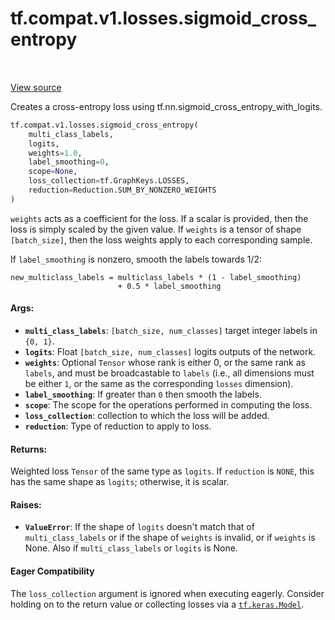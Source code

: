 <div itemscope itemtype="http://developers.google.com/ReferenceObject">
<meta itemprop="name" content="tf.compat.v1.losses.sigmoid_cross_entropy" />
<meta itemprop="path" content="Stable" />
</div>

# tf.compat.v1.losses.sigmoid_cross_entropy

<!-- Insert buttons -->

<table class="tfo-notebook-buttons tfo-api" align="left">
</table>

<a target="_blank" href="/code/stable/tensorflow/python/ops/losses/losses_impl.py">View source</a>



<!-- Start diff -->
Creates a cross-entropy loss using tf.nn.sigmoid_cross_entropy_with_logits.

``` python
tf.compat.v1.losses.sigmoid_cross_entropy(
    multi_class_labels,
    logits,
    weights=1.0,
    label_smoothing=0,
    scope=None,
    loss_collection=tf.GraphKeys.LOSSES,
    reduction=Reduction.SUM_BY_NONZERO_WEIGHTS
)
```



<!-- Placeholder for "Used in" -->

`weights` acts as a coefficient for the loss. If a scalar is provided,
then the loss is simply scaled by the given value. If `weights` is a
tensor of shape `[batch_size]`, then the loss weights apply to each
corresponding sample.

If `label_smoothing` is nonzero, smooth the labels towards 1/2:

    new_multiclass_labels = multiclass_labels * (1 - label_smoothing)
                            + 0.5 * label_smoothing

#### Args:


* <b>`multi_class_labels`</b>: `[batch_size, num_classes]` target integer labels in
  `{0, 1}`.
* <b>`logits`</b>: Float `[batch_size, num_classes]` logits outputs of the network.
* <b>`weights`</b>: Optional `Tensor` whose rank is either 0, or the same rank as
  `labels`, and must be broadcastable to `labels` (i.e., all dimensions must
  be either `1`, or the same as the corresponding `losses` dimension).
* <b>`label_smoothing`</b>: If greater than `0` then smooth the labels.
* <b>`scope`</b>: The scope for the operations performed in computing the loss.
* <b>`loss_collection`</b>: collection to which the loss will be added.
* <b>`reduction`</b>: Type of reduction to apply to loss.


#### Returns:

Weighted loss `Tensor` of the same type as `logits`. If `reduction` is
`NONE`, this has the same shape as `logits`; otherwise, it is scalar.



#### Raises:


* <b>`ValueError`</b>: If the shape of `logits` doesn't match that of
  `multi_class_labels` or if the shape of `weights` is invalid, or if
  `weights` is None.  Also if `multi_class_labels` or `logits` is None.



#### Eager Compatibility
The `loss_collection` argument is ignored when executing eagerly. Consider
holding on to the return value or collecting losses via a <a href="../../../../tf/keras/Model.md"><code>tf.keras.Model</code></a>.

